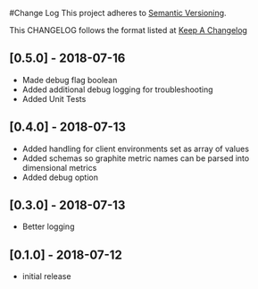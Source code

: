 #Change Log
This project adheres to [Semantic Versioning](http://semver.org/).

This CHANGELOG follows the format listed at [Keep A Changelog](http://keepachangelog.com/)

## [0.5.0] - 2018-07-16
- Made debug flag boolean
- Added additional debug logging for troubleshooting
- Added Unit Tests

## [0.4.0] - 2018-07-13
- Added handling for client environments set as array of values
- Added schemas so graphite metric names can be parsed into dimensional metrics
- Added debug option

## [0.3.0] - 2018-07-13
- Better logging

## [0.1.0] - 2018-07-12
- initial release
